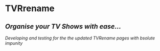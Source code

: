 # TVRrename
## *Organise your TV Shows with ease...* ##

*Developing and testing for the the updated TVRename pages with bsolute impunity*
